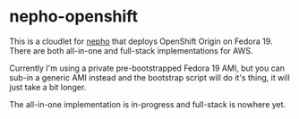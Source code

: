 nepho-openshift
===============

This is a cloudlet for [nepho](http://github.com/huit/nepho) that deploys OpenShift Origin on Fedora 19.  There are both all-in-one and full-stack implementations for AWS.

Currently I'm using a private pre-bootstrapped Fedora 19 AMI, but you can sub-in a generic AMI instead and the bootstrap script will do it's thing, it will just take a bit longer.

The all-in-one implementation is in-progress and full-stack is nowhere yet.
